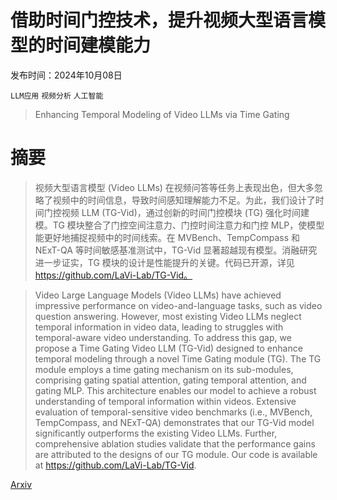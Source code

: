 # 借助时间门控技术，提升视频大型语言模型的时间建模能力

发布时间：2024年10月08日

`LLM应用` `视频分析` `人工智能`

> Enhancing Temporal Modeling of Video LLMs via Time Gating

# 摘要

> 视频大型语言模型 (Video LLMs) 在视频问答等任务上表现出色，但大多忽略了视频中的时间信息，导致时间感知理解能力不足。为此，我们设计了时间门控视频 LLM (TG-Vid)，通过创新的时间门控模块 (TG) 强化时间建模。TG 模块整合了门控空间注意力、门控时间注意力和门控 MLP，使模型能更好地捕捉视频中的时间线索。在 MVBench、TempCompass 和 NExT-QA 等时间敏感基准测试中，TG-Vid 显著超越现有模型。消融研究进一步证实，TG 模块的设计是性能提升的关键。代码已开源，详见 https://github.com/LaVi-Lab/TG-Vid。

> Video Large Language Models (Video LLMs) have achieved impressive performance on video-and-language tasks, such as video question answering. However, most existing Video LLMs neglect temporal information in video data, leading to struggles with temporal-aware video understanding. To address this gap, we propose a Time Gating Video LLM (TG-Vid) designed to enhance temporal modeling through a novel Time Gating module (TG). The TG module employs a time gating mechanism on its sub-modules, comprising gating spatial attention, gating temporal attention, and gating MLP. This architecture enables our model to achieve a robust understanding of temporal information within videos. Extensive evaluation of temporal-sensitive video benchmarks (i.e., MVBench, TempCompass, and NExT-QA) demonstrates that our TG-Vid model significantly outperforms the existing Video LLMs. Further, comprehensive ablation studies validate that the performance gains are attributed to the designs of our TG module. Our code is available at https://github.com/LaVi-Lab/TG-Vid.

[Arxiv](https://arxiv.org/abs/2410.05714)